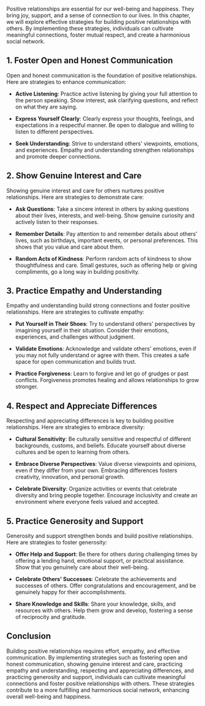 
Positive relationships are essential for our well-being and happiness. They bring joy, support, and a sense of connection to our lives. In this chapter, we will explore effective strategies for building positive relationships with others. By implementing these strategies, individuals can cultivate meaningful connections, foster mutual respect, and create a harmonious social network.

**1. Foster Open and Honest Communication**
-------------------------------------------

Open and honest communication is the foundation of positive relationships. Here are strategies to enhance communication:

* **Active Listening**: Practice active listening by giving your full attention to the person speaking. Show interest, ask clarifying questions, and reflect on what they are saying.

* **Express Yourself Clearly**: Clearly express your thoughts, feelings, and expectations in a respectful manner. Be open to dialogue and willing to listen to different perspectives.

* **Seek Understanding**: Strive to understand others' viewpoints, emotions, and experiences. Empathy and understanding strengthen relationships and promote deeper connections.

**2. Show Genuine Interest and Care**
-------------------------------------

Showing genuine interest and care for others nurtures positive relationships. Here are strategies to demonstrate care:

* **Ask Questions**: Take a sincere interest in others by asking questions about their lives, interests, and well-being. Show genuine curiosity and actively listen to their responses.

* **Remember Details**: Pay attention to and remember details about others' lives, such as birthdays, important events, or personal preferences. This shows that you value and care about them.

* **Random Acts of Kindness**: Perform random acts of kindness to show thoughtfulness and care. Small gestures, such as offering help or giving compliments, go a long way in building positivity.

**3. Practice Empathy and Understanding**
-----------------------------------------

Empathy and understanding build strong connections and foster positive relationships. Here are strategies to cultivate empathy:

* **Put Yourself in Their Shoes**: Try to understand others' perspectives by imagining yourself in their situation. Consider their emotions, experiences, and challenges without judgment.

* **Validate Emotions**: Acknowledge and validate others' emotions, even if you may not fully understand or agree with them. This creates a safe space for open communication and builds trust.

* **Practice Forgiveness**: Learn to forgive and let go of grudges or past conflicts. Forgiveness promotes healing and allows relationships to grow stronger.

**4. Respect and Appreciate Differences**
-----------------------------------------

Respecting and appreciating differences is key to building positive relationships. Here are strategies to embrace diversity:

* **Cultural Sensitivity**: Be culturally sensitive and respectful of different backgrounds, customs, and beliefs. Educate yourself about diverse cultures and be open to learning from others.

* **Embrace Diverse Perspectives**: Value diverse viewpoints and opinions, even if they differ from your own. Embracing differences fosters creativity, innovation, and personal growth.

* **Celebrate Diversity**: Organize activities or events that celebrate diversity and bring people together. Encourage inclusivity and create an environment where everyone feels valued and accepted.

**5. Practice Generosity and Support**
--------------------------------------

Generosity and support strengthen bonds and build positive relationships. Here are strategies to foster generosity:

* **Offer Help and Support**: Be there for others during challenging times by offering a lending hand, emotional support, or practical assistance. Show that you genuinely care about their well-being.

* **Celebrate Others' Successes**: Celebrate the achievements and successes of others. Offer congratulations and encouragement, and be genuinely happy for their accomplishments.

* **Share Knowledge and Skills**: Share your knowledge, skills, and resources with others. Help them grow and develop, fostering a sense of reciprocity and gratitude.

**Conclusion**
--------------

Building positive relationships requires effort, empathy, and effective communication. By implementing strategies such as fostering open and honest communication, showing genuine interest and care, practicing empathy and understanding, respecting and appreciating differences, and practicing generosity and support, individuals can cultivate meaningful connections and foster positive relationships with others. These strategies contribute to a more fulfilling and harmonious social network, enhancing overall well-being and happiness.
